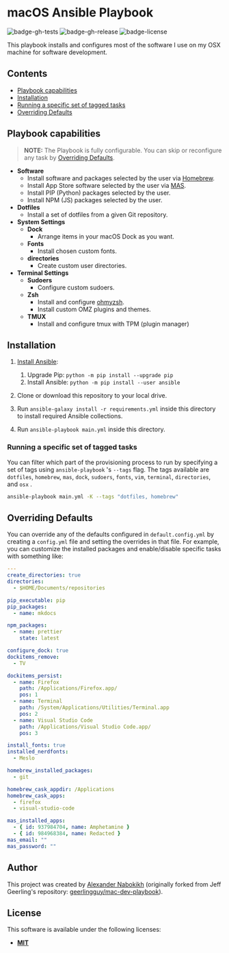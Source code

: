 # macOS Ansible Playbook

![badge-gh-tests]
![badge-gh-release]
![badge-license]

This playbook installs and configures most of the software I use on my OSX machine for software development.

## Contents

- [Playbook capabilities](#playbook-capabilities)
- [Installation](#installation)
- [Running a specific set of tagged tasks](#running-a-specific-set-of-tagged-tasks)
- [Overriding Defaults](#overriding-defaults)

## Playbook capabilities

> **NOTE:** The Playbook is fully configurable. You can skip or reconfigure any task by [Overriding Defaults](#overriding-defaults).

- **Software**
  - Install software and packages selected by the user via [Homebrew](https://github.com/Homebrew/brew).
  - Install App Store software selected by the user via [MAS](https://github.com/mas-cli/mas).
  - Install PIP (Python) packages selected by the user.
  - Install NPM (JS) packages selected by the user.
- **Dotfiles**
  - Install a set of dotfiles from a given Git repository.
- **System Settings**
  - **Dock**
    - Arrange items in your macOS Dock as you want.
  - **Fonts**
    - Install chosen custom fonts.
  - **directories**
    - Create custom user directories.
- **Terminal Settings**
  - **Sudoers**
    - Configure custom sudoers.
  - **Zsh**
    - Install and configure [ohmyzsh](https://github.com/ohmyzsh/ohmyzsh).
    - Install custom OMZ plugins and themes.
  - **TMUX**
    - Install and configure tmux with TPM (plugin manager)

## Installation

1. [Install Ansible](https://docs.ansible.com/ansible/latest/installation_guide/index.html):

   1. Upgrade Pip: `python -m pip install --upgrade pip`
   2. Install Ansible: `python -m pip install --user ansible`

2. Clone or download this repository to your local drive.
3. Run `ansible-galaxy install -r requirements.yml` inside this directory to install required Ansible collections.
4. Run `ansible-playbook main.yml` inside this directory.

### Running a specific set of tagged tasks

You can filter which part of the provisioning process to run by specifying a set of tags using `ansible-playbook` 's `--tags` flag. The tags available are `dotfiles`, `homebrew`, `mas`, `dock`, `sudoers`, `fonts`, `vim`, `terminal`, `directories`, and `osx` .

```sh
ansible-playbook main.yml -K --tags "dotfiles, homebrew"
```

## Overriding Defaults

You can override any of the defaults configured in `default.config.yml` by creating a `config.yml` file and setting the overrides in that file. For example, you can customize the installed packages and enable/disable specific tasks with something like:

```yaml
---
create_directories: true
directories:
  - $HOME/Documents/repositories

pip_executable: pip
pip_packages:
  - name: mkdocs

npm_packages:
  - name: prettier
    state: latest

configure_dock: true
dockitems_remove:
  - TV

dockitems_persist:
  - name: Firefox
    path: /Applications/Firefox.app/
    pos: 1
  - name: Terminal
    path: /System/Applications/Utilities/Terminal.app
    pos: 2
  - name: Visual Studio Code
    path: /Applications/Visual Studio Code.app/
    pos: 3

install_fonts: true
installed_nerdfonts:
  - Meslo

homebrew_installed_packages:
  - git

homebrew_cask_appdir: /Applications
homebrew_cask_apps:
  - firefox
  - visual-studio-code

mas_installed_apps:
  - { id: 937984704, name: Amphetamine }
  - { id: 984968384, name: Redacted }
mas_email: ""
mas_password: ""
```

## Author

This project was created by [Alexander Nabokikh](https://www.linkedin.com/in/nabokih/) (originally forked from Jeff Geerling's repository: [geerlingguy/mac-dev-playbook](https://github.com/geerlingguy/mac-dev-playbook)).

## License

This software is available under the following licenses:

- **[MIT](https://github.com/AlexNabokikh/mac-playbook/blob/master/LICENSE)**

[badge-gh-tests]: https://github.com/AlexNabokikh/mac-playbook/actions/workflows/test.yml/badge.svg
[badge-gh-release]: https://github.com/AlexNabokikh/mac-playbook/actions/workflows/release.yaml/badge.svg
[badge-license]: https://img.shields.io/badge/License-MIT-informational
